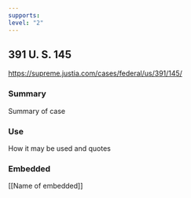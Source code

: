 ```yaml
---
supports: 
level: "2"
---
```

## 391 U. S. 145

https://supreme.justia.com/cases/federal/us/391/145/

### Summary

Summary of case

### Use

How it may be used and quotes

### Embedded

[[Name of embedded]]